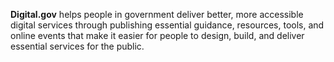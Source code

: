 
**Digital.gov** helps people in government deliver better, more accessible digital services through publishing essential guidance, resources, tools, and online events that make it easier for people to design, build, and deliver essential services for the public.
